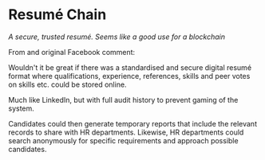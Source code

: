 # Resumé Chain

_A secure, trusted resumé. Seems like a good use for a blockchain_

From and original Facebook comment:

Wouldn't it be great if there was a standardised and secure digital resumé format where qualifications, experience, references, skills and peer votes on skills etc. could be stored online.

Much like LinkedIn, but with full audit history to prevent gaming of the system.

Candidates could then generate temporary reports that include the relevant records to share with HR departments. Likewise, HR departments could search anonymously for specific requirements and approach possible candidates.
